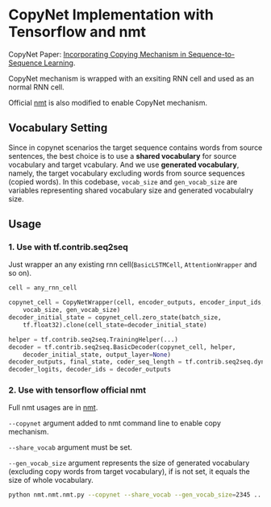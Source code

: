 # CopyNet Implementation with Tensorflow and nmt

CopyNet Paper: [Incorporating Copying Mechanism in Sequence-to-Sequence Learning](https://arxiv.org/abs/1603.06393).

CopyNet mechanism is wrapped with an exsiting RNN cell and used as an normal RNN cell.

Official [nmt](https://github.com/tensorflow/nmt) is also modified to enable CopyNet  mechanism.

## Vocabulary Setting

Since in copynet scenarios the target sequence contains words from source sentences, the best choice is to use a **shared vocabulary** for source vocabulary and target vcabulary. And we use **generated  vocabulary**, namely, the target vocabulary excluding  words from source sequences (copied words). In this codebase, `vocab_size` and `gen_vocab_size` are variables representing
shared vocabulary size and generated vocabulalry size.

## Usage

### 1. Use with tf.contrib.seq2seq

Just wrapper an any existing rnn cell(`BasicLSTMCell`, `AttentionWrapper` and so on).

```python
cell = any_rnn_cell

copynet_cell = CopyNetWrapper(cell, encoder_outputs, encoder_input_ids,
    vocab_size, gen_vocab_size)
decoder_initial_state = copynet_cell.zero_state(batch_size,
    tf.float32).clone(cell_state=decoder_initial_state)

helper = tf.contrib.seq2seq.TrainingHelper(...)
decoder = tf.contrib.seq2seq.BasicDecoder(copynet_cell, helper,
    decoder_initial_state, output_layer=None)
decoder_outputs, final_state, coder_seq_length = tf.contrib.seq2seq.dynamic_decode(decoder=decoder)
decoder_logits, decoder_ids = decoder_outputs
```

### 2. Use with tensorflow official nmt

Full nmt usages are in [nmt](https://github.com/tensorflow/nmt).

`--copynet` argument added to nmt command line to enable copy mechanism.

`--share_vocab` argument must be set.

`--gen_vocab_size` argument represents the size of generated vocabulary (excluding copy words from target vocabulary), if is not set, it equals the size of whole vocabulary.

```bash
python nmt.nmt.nmt.py --copynet --share_vocab --gen_vocab_size=2345 ...other_nmt_arguments
```

